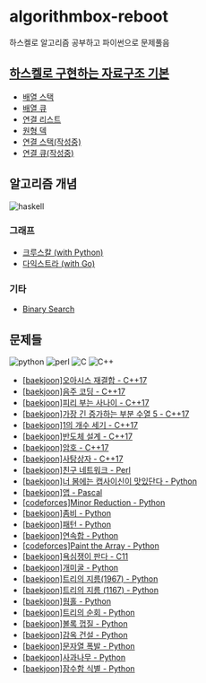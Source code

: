 # algorithmbox-reboot
하스켈로 알고리즘 공부하고 파이썬으로 문제풀음

## [하스켈로 구현하는 자료구조 기본](basic/data_structure)
* [배열 스택](basic/data_structure/list_stack.hs)
* [배열 큐](basic/data_structure/list_queue.hs)
* [연결 리스트](basic/data_structure/linked_list.hs)
* [원형 덱](basic/data_structure/circular_deque.hs)
* [연결 스택(작성중)](basic/data_structure/linked_stack.hs)
* [연결 큐(작성중)](basic/data_structure/linked_queue.hs)

## 알고리즘 개념
![haskell](https://img.shields.io/badge/Haskell-5D4F85?style=flat-square&logo=haskell&logoColor=white)
### 그래프
* [크루스칼 (with Python)](basic/graphs/kruskal)
* [다익스트라 (with Go)](basic/graphs/dijkstra)
### 기타
* [Binary Search](basic/binary_search)

## 문제들
![python](https://img.shields.io/badge/Python-FFD43B?style=flat-square&logo=python&logoColor=black)
![perl](https://img.shields.io/badge/Perl-39457E?style=flat-square&logo=perl&logoColor=white)
![C](https://img.shields.io/badge/C-00599C?style=flat-square&logo=c&logoColor=white)
![C++](https://img.shields.io/badge/C%2B%2B-00599C?style=flat-square&logo=c%2B%2B&logoColor=white)

* [[baekjoon]오아시스 재결합 - C++17](solutions/baekjoon-3015.cpp)
* [[baekjoon]음주 코딩 - C++17](solutions/baekjoon-5676.cpp)
* [[baekjoon]피리 부는 사나이 - C++17](solutions/baekjoon-16724.cpp)
* [[baekjoon]가장 긴 증가하는 부분 수열 5 - C++17](solutions/baekjoon-14003.cpp)
* [[baekjoon]1의 개수 세기 - C++17](solutions/baekjoon-9527.cpp)
* [[baekjoon]반도체 설계 - C++17](solutions/baekjoon-2352.cpp)
* [[baekjoon]암호 - C++17](solutions/baekjoon-1394.cpp)
* [[baekjoon]사탕상자 - C++17](solutions/baekjoon-2243.cpp)
* [[baekjoon]친구 네트워크 - Perl](solutions/baekjoon-4195.pl)
* [[baekjoon]너 봄에는 캡사이신이 맛있단다 - Python](solutions/baekjoon-15824.py)
* [[baekjoon]앱 - Pascal](solutions/baekjoon-7579.pas)
* [[codeforces]Minor Reduction - Python](solutions/codeforces-1626b.py)
* [[baekjoon]좀비 - Python](solutions/baekjoon-11952.py)
* [[baekjoon]패턴 - Python](solutions/baekjoon-3164.py)
* [[baekjoon]연속합 - Python](solutions/baekjoon-1912.py)
* [[codeforces]Paint the Array - Python](solutions/codeforces-1618c.py)
* [[baekjoon]욕심쟁이 판다 - C11](solutions/baekjoon-1937.c)
* [[baekjoon]개미굴 - Python](solutions/baekjoon-14725.py)
* [[baekjoon]트리의 지름(1967) - Python](solutions/baekjoon-1967.py)
* [[baekjoon]트리의 지름 (1167) - Python](solutions/baekjoon-1167.py)
* [[baekjoon]웜홀 - Python](solutions/baekjoon-1865.py)
* [[baekjoon]트리의 순회 - Python](solutions/baekjoon-2263.py)
* [[baekjoon]볼록 껍질 - Python](solutions/baekjoon-1708.py)
* [[baekjoon]감옥 건설 - Python](solutions/baekjoon-2254.py)
* [[baekjoon]문자열 폭발 - Python](solutions/baekjoon-9935.py)
* [[baekjoon]사과나무 - Python](solutions/baekjoon-2987.py)
* [[baekjoon]잠수함 식별 - Python](solutions/baekjoon-2671.py)
